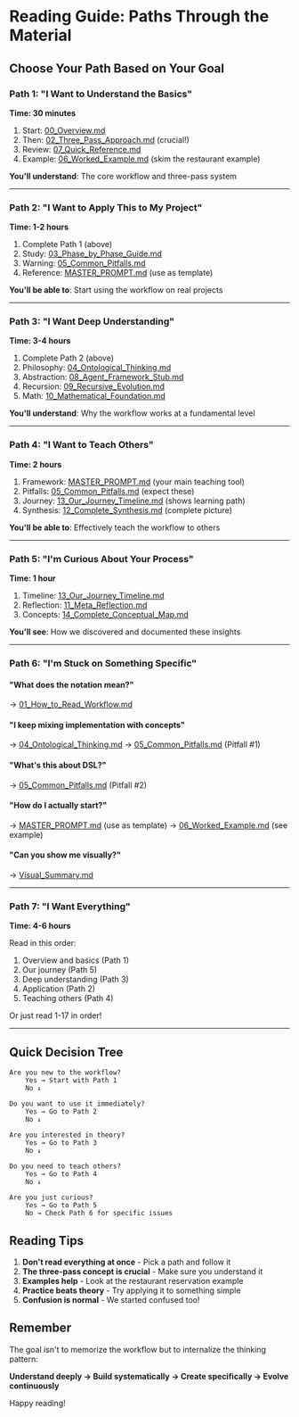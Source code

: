 # Reading Guide: Paths Through the Material

## Choose Your Path Based on Your Goal

### Path 1: "I Want to Understand the Basics"
**Time: 30 minutes**

1. Start: [00_Overview.md](00_Overview.md)
2. Then: [02_Three_Pass_Approach.md](02_Three_Pass_Approach.md) (crucial!)
3. Review: [07_Quick_Reference.md](07_Quick_Reference.md)
4. Example: [06_Worked_Example.md](06_Worked_Example.md) (skim the restaurant example)

**You'll understand**: The core workflow and three-pass system

---

### Path 2: "I Want to Apply This to My Project"
**Time: 1-2 hours**

1. Complete Path 1 (above)
2. Study: [03_Phase_by_Phase_Guide.md](03_Phase_by_Phase_Guide.md)
3. Warning: [05_Common_Pitfalls.md](05_Common_Pitfalls.md)
4. Reference: [MASTER_PROMPT.md](MASTER_PROMPT.md) (use as template)

**You'll be able to**: Start using the workflow on real projects

---

### Path 3: "I Want Deep Understanding"
**Time: 3-4 hours**

1. Complete Path 2 (above)
2. Philosophy: [04_Ontological_Thinking.md](04_Ontological_Thinking.md)
3. Abstraction: [08_Agent_Framework_Stub.md](08_Agent_Framework_Stub.md)
4. Recursion: [09_Recursive_Evolution.md](09_Recursive_Evolution.md)
5. Math: [10_Mathematical_Foundation.md](10_Mathematical_Foundation.md)

**You'll understand**: Why the workflow works at a fundamental level

---

### Path 4: "I Want to Teach Others"
**Time: 2 hours**

1. Framework: [MASTER_PROMPT.md](MASTER_PROMPT.md) (your main teaching tool)
2. Pitfalls: [05_Common_Pitfalls.md](05_Common_Pitfalls.md) (expect these)
3. Journey: [13_Our_Journey_Timeline.md](13_Our_Journey_Timeline.md) (shows learning path)
4. Synthesis: [12_Complete_Synthesis.md](12_Complete_Synthesis.md) (complete picture)

**You'll be able to**: Effectively teach the workflow to others

---

### Path 5: "I'm Curious About Your Process"
**Time: 1 hour**

1. Timeline: [13_Our_Journey_Timeline.md](13_Our_Journey_Timeline.md)
2. Reflection: [11_Meta_Reflection.md](11_Meta_Reflection.md)
3. Concepts: [14_Complete_Conceptual_Map.md](14_Complete_Conceptual_Map.md)

**You'll see**: How we discovered and documented these insights

---

### Path 6: "I'm Stuck on Something Specific"

#### "What does the notation mean?"
→ [01_How_to_Read_Workflow.md](01_How_to_Read_Workflow.md)

#### "I keep mixing implementation with concepts"
→ [04_Ontological_Thinking.md](04_Ontological_Thinking.md)
→ [05_Common_Pitfalls.md](05_Common_Pitfalls.md) (Pitfall #1)

#### "What's this about DSL?"
→ [05_Common_Pitfalls.md](05_Common_Pitfalls.md) (Pitfall #2)

#### "How do I actually start?"
→ [MASTER_PROMPT.md](MASTER_PROMPT.md) (use as template)
→ [06_Worked_Example.md](06_Worked_Example.md) (see example)

#### "Can you show me visually?"
→ [Visual_Summary.md](Visual_Summary.md)

---

### Path 7: "I Want Everything"
**Time: 4-6 hours**

Read in this order:
1. Overview and basics (Path 1)
2. Our journey (Path 5)
3. Deep understanding (Path 3)
4. Application (Path 2)
5. Teaching others (Path 4)

Or just read 1-17 in order!

---

## Quick Decision Tree

```
Are you new to the workflow?
    Yes → Start with Path 1
    No ↓
    
Do you want to use it immediately?
    Yes → Go to Path 2
    No ↓
    
Are you interested in theory?
    Yes → Go to Path 3
    No ↓
    
Do you need to teach others?
    Yes → Go to Path 4
    No ↓
    
Are you just curious?
    Yes → Go to Path 5
    No → Check Path 6 for specific issues
```

## Reading Tips

1. **Don't read everything at once** - Pick a path and follow it
2. **The three-pass concept is crucial** - Make sure you understand it
3. **Examples help** - Look at the restaurant reservation example
4. **Practice beats theory** - Try applying it to something simple
5. **Confusion is normal** - We started confused too!

## Remember

The goal isn't to memorize the workflow but to internalize the thinking pattern:

**Understand deeply → Build systematically → Create specifically → Evolve continuously**

Happy reading!
